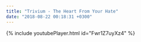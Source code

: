 ```yaml
---
title: "Trivium - The Heart From Your Hate"
date: "2018-08-22 00:18:31 +0300"
---
```


<!-- excerpt -->

{% include youtubePlayer.html id="Fwr1Z7uyXz4" %}
